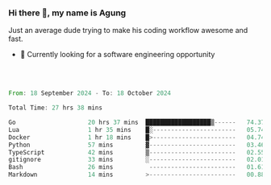 ### Hi there 👋, my name is Agung
Just an average dude trying to make his coding workflow awesome and fast.

<!--
**agungfir98/agungfir98** is a ✨ _special_ ✨ repository because its `README.md` (this file) appears on your GitHub profile.
-->

- 🔭 Currently looking for a software engineering opportunity
<br/>
<br/>
<!--START_SECTION:waka-->

```rust
From: 18 September 2024 - To: 18 October 2024

Total Time: 27 hrs 38 mins

Go                    20 hrs 37 mins  ██████████████████▒------   74.37 %
Lua                   1 hr 35 mins    █░-----------------------   05.74 %
Docker                1 hr 18 mins    █>-----------------------   04.74 %
Python                57 mins         ▓------------------------   03.46 %
TypeScript            42 mins         ▒------------------------   02.55 %
gitignore             33 mins         ░------------------------   02.01 %
Bash                  26 mins          ------------------------   01.61 %
Markdown              14 mins         >------------------------   00.88 %
```

<!--END_SECTION:waka-->
